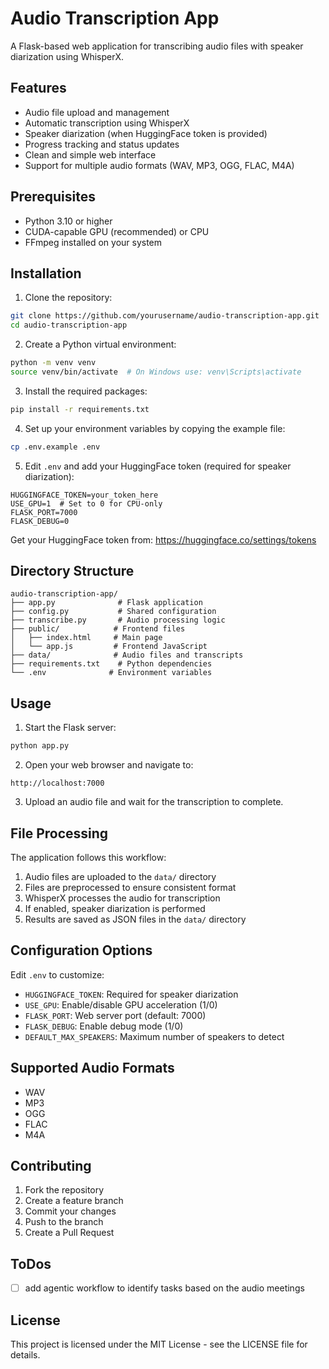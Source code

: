 # Audio Transcription App

A Flask-based web application for transcribing audio files with speaker diarization using WhisperX.

## Features

- Audio file upload and management
- Automatic transcription using WhisperX
- Speaker diarization (when HuggingFace token is provided)
- Progress tracking and status updates
- Clean and simple web interface
- Support for multiple audio formats (WAV, MP3, OGG, FLAC, M4A)

## Prerequisites

- Python 3.10 or higher
- CUDA-capable GPU (recommended) or CPU
- FFmpeg installed on your system

## Installation

1. Clone the repository:
```bash
git clone https://github.com/yourusername/audio-transcription-app.git
cd audio-transcription-app
```

2. Create a Python virtual environment:
```bash
python -m venv venv
source venv/bin/activate  # On Windows use: venv\Scripts\activate
```

3. Install the required packages:
```bash
pip install -r requirements.txt
```

4. Set up your environment variables by copying the example file:
```bash
cp .env.example .env
```

5. Edit `.env` and add your HuggingFace token (required for speaker diarization):
```env
HUGGINGFACE_TOKEN=your_token_here
USE_GPU=1  # Set to 0 for CPU-only
FLASK_PORT=7000
FLASK_DEBUG=0
```

Get your HuggingFace token from: https://huggingface.co/settings/tokens

## Directory Structure

```
audio-transcription-app/
├── app.py              # Flask application
├── config.py           # Shared configuration
├── transcribe.py       # Audio processing logic
├── public/            # Frontend files
│   ├── index.html     # Main page
│   └── app.js         # Frontend JavaScript
├── data/              # Audio files and transcripts
├── requirements.txt    # Python dependencies
└── .env              # Environment variables
```

## Usage

1. Start the Flask server:
```bash
python app.py
```

2. Open your web browser and navigate to:
```
http://localhost:7000
```

3. Upload an audio file and wait for the transcription to complete.

## File Processing

The application follows this workflow:

1. Audio files are uploaded to the `data/` directory
2. Files are preprocessed to ensure consistent format
3. WhisperX processes the audio for transcription
4. If enabled, speaker diarization is performed
5. Results are saved as JSON files in the `data/` directory

## Configuration Options

Edit `.env` to customize:

- `HUGGINGFACE_TOKEN`: Required for speaker diarization
- `USE_GPU`: Enable/disable GPU acceleration (1/0)
- `FLASK_PORT`: Web server port (default: 7000)
- `FLASK_DEBUG`: Enable debug mode (1/0)
- `DEFAULT_MAX_SPEAKERS`: Maximum number of speakers to detect

## Supported Audio Formats

- WAV
- MP3
- OGG
- FLAC
- M4A

## Contributing

1. Fork the repository
2. Create a feature branch
3. Commit your changes
4. Push to the branch
5. Create a Pull Request


## ToDos
- [ ] add agentic workflow to identify tasks based on the audio meetings

## License

This project is licensed under the MIT License - see the LICENSE file for details.

